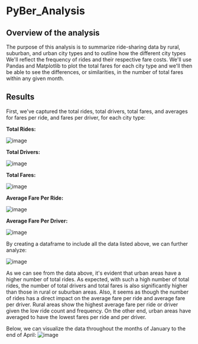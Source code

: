 # PyBer_Analysis
## Overview of the analysis
The purpose of this analysis is to summarize ride-sharing data by rural, suburban, and urban city types and to outline how the different city types  We'll reflect the frequency of rides and their respective fare costs. We'll use Pandas and Matplotlib to plot the total fares for each city type and we'll then be able to see the differences, or similarities, in the number of total fares within any given month.

## Results
First, we've captured the total rides, total drivers, total fares, and averages for fares per ride, and fares per driver, for each city type:

**Total Rides:**

![image](https://user-images.githubusercontent.com/89496798/141698342-4f0e0dc0-aea0-43b8-b6d1-58ed93541aed.png)

**Total Drivers:**

![image](https://user-images.githubusercontent.com/89496798/141698366-65d508a9-960e-4135-966c-22ed9f8ccbc0.png)

**Total Fares:**

![image](https://user-images.githubusercontent.com/89496798/141698377-7b1daa90-b9fc-4247-a705-4f40bbb5484b.png)

**Average Fare Per Ride:**

![image](https://user-images.githubusercontent.com/89496798/141698388-85c059d4-efa1-42d6-9967-882e33b73bf5.png)

**Average Fare Per Driver:**

![image](https://user-images.githubusercontent.com/89496798/141698395-3d5b5029-5e35-4383-85ba-3e440d9a26b2.png)

By creating a dataframe to include all the data listed above, we can further analyze:

![image](https://user-images.githubusercontent.com/89496798/141698410-9ddf6e06-cc1f-407e-8373-5741c5230762.png)

As we can see from the data above, it's evident that urban areas have a higher number of total rides. As expected, with such a high number of total rides, the number of total drivers and total fares is also significantly higher than those in rural or suburban areas. Also, it seems as though the number of rides has a direct impact on the average fare per ride and average fare per driver. Rural areas show the highest average fare per ride or driver given the low ride count and frequency. On the other end, urban areas have averaged to have the lowest fares per ride and per driver.

Below, we can visualize the data throughout the months of January to the end of April:
![image](https://user-images.githubusercontent.com/89496798/141698585-6aede3ea-2c4c-464f-a871-5cf3bc513997.png)
